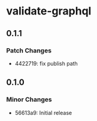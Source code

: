 # validate-graphql

## 0.1.1

### Patch Changes

- 4422719: fix publish path

## 0.1.0

### Minor Changes

- 56613a9: Initial release
